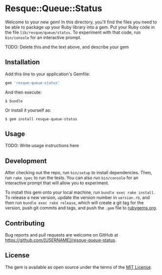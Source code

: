 # Resque::Queue::Status

Welcome to your new gem! In this directory, you'll find the files you need to be able to package up your Ruby library into a gem. Put your Ruby code in the file `lib/resque/queue/status`. To experiment with that code, run `bin/console` for an interactive prompt.

TODO: Delete this and the text above, and describe your gem

## Installation

Add this line to your application's Gemfile:

```ruby
gem 'resque-queue-status'
```

And then execute:

    $ bundle

Or install it yourself as:

    $ gem install resque-queue-status

## Usage

TODO: Write usage instructions here

## Development

After checking out the repo, run `bin/setup` to install dependencies. Then, run `rake spec` to run the tests. You can also run `bin/console` for an interactive prompt that will allow you to experiment.

To install this gem onto your local machine, run `bundle exec rake install`. To release a new version, update the version number in `version.rb`, and then run `bundle exec rake release`, which will create a git tag for the version, push git commits and tags, and push the `.gem` file to [rubygems.org](https://rubygems.org).

## Contributing

Bug reports and pull requests are welcome on GitHub at https://github.com/[USERNAME]/resque-queue-status.

## License

The gem is available as open source under the terms of the [MIT License](https://opensource.org/licenses/MIT).
